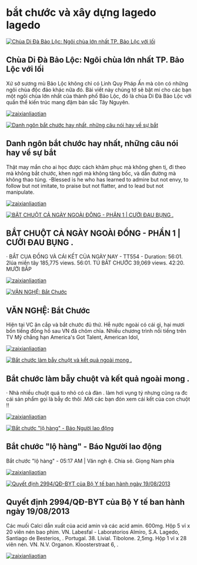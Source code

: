 # bắt chước và xây dựng lagedo lagedo
<a href="https://mnn.zoosnet.net/LR/Chatpre.aspx?id=MNN94995150&p=https://topgrinding.com/" target="_blank">![Chùa Di Đà Bảo Lộc: Ngôi chùa lớn nhất TP. Bảo Lộc với lối ](https://github.com/technlg/images/blob/main/16.jpg)</a>
## Chùa Di Đà Bảo Lộc: Ngôi chùa lớn nhất TP. Bảo Lộc với lối 
Xứ sở sương mù Bảo Lộc không chỉ có Linh Quy Pháp Ấn mà còn có những ngôi chùa độc đáo khác nữa đó. Bài viết này chúng tớ sẽ bật mí cho các bạn một ngôi chùa lớn nhất của thành phố Bảo Lộc, đó là chùa Di Đà Bảo Lộc với quần thể kiến trúc mang đậm bản sắc Tây Nguyên.
<a href="https://mnn.zoosnet.net/LR/Chatpre.aspx?id=MNN94995150&p=https://topgrinding.com/" target="_blank"><img src="https://github.com/technlg/images/raw/main/chat11.jpg" alt="zaixianliaotian"/></a><a href="//whatsapp.shibangsoft.com/WhatsApp.php" ><img src="https://github.com/technlg/images/raw/main/chat11.png" alt=""></a>
<a href="https://mnn.zoosnet.net/LR/Chatpre.aspx?id=MNN94995150&p=https://topgrinding.com/" target="_blank">![Danh ngôn bắt chước hay nhất, những câu nói hay về sự bắt ](https://github.com/technlg/images/blob/main/59.jpg)</a>
## Danh ngôn bắt chước hay nhất, những câu nói hay về sự bắt 
Thật may mắn cho ai học được cách khâm phục mà không ghen tị, đi theo mà không bắt chước, khen ngợi mà không tâng bốc, và dẫn đường mà không thao túng. -Blessed is he who has learned to admire but not envy, to follow but not imitate, to praise but not flatter, and to lead but not manipulate.
<a href="https://mnn.zoosnet.net/LR/Chatpre.aspx?id=MNN94995150&p=https://topgrinding.com/" target="_blank"><img src="https://github.com/technlg/images/raw/main/chat11.jpg" alt="zaixianliaotian"/></a><a href="//whatsapp.shibangsoft.com/WhatsApp.php" ><img src="https://github.com/technlg/images/raw/main/chat11.png" alt=""></a>
<a href="https://mnn.zoosnet.net/LR/Chatpre.aspx?id=MNN94995150&p=https://topgrinding.com/" target="_blank">![BẮT CHUỘT CẢ NGÀY NGOÀI ĐỒNG - PHẦN 1 | CƯỜI ĐAU BỤNG .](https://github.com/technlg/images/blob/main/35.jpg)</a>
## BẮT CHUỘT CẢ NGÀY NGOÀI ĐỒNG - PHẦN 1 | CƯỜI ĐAU BỤNG .
· BẮT CUA ĐỒNG VÀ CÁI KẾT CỦA NGÀY NAY - TT554 - Duration: 56:01. 2lúa miền tây 185,775 views. 56:01.  TÚ BẮT CHƯỚC 39,069 views. 42:20. MƯỜI BẮP 
<a href="https://mnn.zoosnet.net/LR/Chatpre.aspx?id=MNN94995150&p=https://topgrinding.com/" target="_blank"><img src="https://github.com/technlg/images/raw/main/chat11.jpg" alt="zaixianliaotian"/></a><a href="//whatsapp.shibangsoft.com/WhatsApp.php" ><img src="https://github.com/technlg/images/raw/main/chat11.png" alt=""></a>
<a href="https://mnn.zoosnet.net/LR/Chatpre.aspx?id=MNN94995150&p=https://topgrinding.com/" target="_blank">![VĂN NGHỆ: Bắt Chước](https://github.com/technlg/images/blob/main/5.jpg)</a>
## VĂN NGHỆ: Bắt Chước
Hiện tại VC ăn cắp và bắt chước đủ thứ. Hễ nước ngoài có cái gì, hai mươi bốn tiếng đồng hồ sau VN đã chôm chỉa. Nhiều chương trình nổi tiếng trên TV Mỹ chẳng hạn America's Got Talent, American Idol, 
<a href="https://mnn.zoosnet.net/LR/Chatpre.aspx?id=MNN94995150&p=https://topgrinding.com/" target="_blank"><img src="https://github.com/technlg/images/raw/main/chat11.jpg" alt="zaixianliaotian"/></a><a href="//whatsapp.shibangsoft.com/WhatsApp.php" ><img src="https://github.com/technlg/images/raw/main/chat11.png" alt=""></a>
<a href="https://mnn.zoosnet.net/LR/Chatpre.aspx?id=MNN94995150&p=https://topgrinding.com/" target="_blank">![Bắt chước làm bẫy chuột và kết quả ngoài mong .](https://github.com/technlg/images/blob/main/26.jpg)</a>
## Bắt chước làm bẫy chuột và kết quả ngoài mong .
· Nhà nhiều chuột quá to nhỏ có cả đàn . làm hơi vụng tý nhưng cũng ra đc cái sản phẩm gọi là bẫy đc thôi .Mời các bạn đón xem cái kết của con chuột !!
<a href="https://mnn.zoosnet.net/LR/Chatpre.aspx?id=MNN94995150&p=https://topgrinding.com/" target="_blank"><img src="https://github.com/technlg/images/raw/main/chat11.jpg" alt="zaixianliaotian"/></a><a href="//whatsapp.shibangsoft.com/WhatsApp.php" ><img src="https://github.com/technlg/images/raw/main/chat11.png" alt=""></a>
<a href="https://mnn.zoosnet.net/LR/Chatpre.aspx?id=MNN94995150&p=https://topgrinding.com/" target="_blank">![Bắt chước "lộ hàng" - Báo Người lao động](https://github.com/technlg/images/blob/main/6.jpg)</a>
## Bắt chước "lộ hàng" - Báo Người lao động
Bắt chước "lộ hàng" - 05:17 AM | Văn ngh ệ. Chia sẻ. Giọng Nam phía 
<a href="https://mnn.zoosnet.net/LR/Chatpre.aspx?id=MNN94995150&p=https://topgrinding.com/" target="_blank"><img src="https://github.com/technlg/images/raw/main/chat11.jpg" alt="zaixianliaotian"/></a><a href="//whatsapp.shibangsoft.com/WhatsApp.php" ><img src="https://github.com/technlg/images/raw/main/chat11.png" alt=""></a>
<a href="https://mnn.zoosnet.net/LR/Chatpre.aspx?id=MNN94995150&p=https://topgrinding.com/" target="_blank">![Quyết định 2994/QĐ-BYT của Bộ Y tế ban hành ngày 19/08/2013](https://github.com/technlg/images/blob/main/48.jpg)</a>
## Quyết định 2994/QĐ-BYT của Bộ Y tế ban hành ngày 19/08/2013
Các muối Calci dẫn xuất của acid amin và các acid amin. 600mg. Hộp 5 vỉ x 20 viên nén bao phim. VN. Labesfal - Laboratorios Almiro, S.A. Lagedo, Santiago de Besterios, . Portugal. 38. Livial. Tibolone. 2,5mg. Hộp 1 vỉ x 28 viên nén. VN. N.V. Organon. Kloosterstraat 6, .
<a href="https://mnn.zoosnet.net/LR/Chatpre.aspx?id=MNN94995150&p=https://topgrinding.com/" target="_blank"><img src="https://github.com/technlg/images/raw/main/chat11.jpg" alt="zaixianliaotian"/></a><a href="//whatsapp.shibangsoft.com/WhatsApp.php" ><img src="https://github.com/technlg/images/raw/main/chat11.png" alt=""></a>

